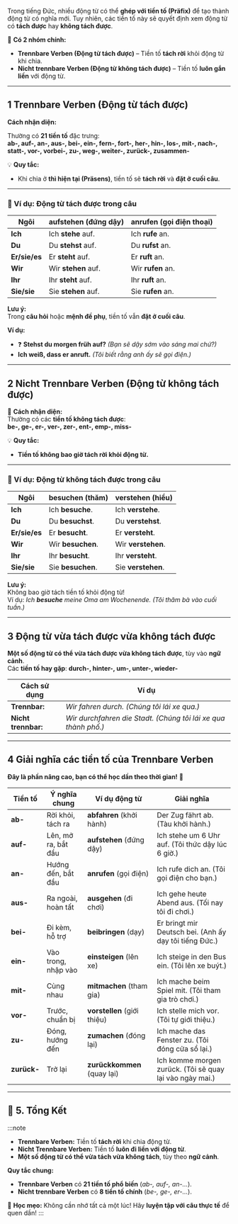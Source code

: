 
Trong tiếng Đức, nhiều động từ có thể **ghép với tiền tố (Präfix)** để tạo thành động từ có nghĩa mới. Tuy nhiên, các tiền tố này sẽ quyết định xem động từ có **tách được** hay **không tách được**.

📌 **Có 2 nhóm chính:**  
  - **Trennbare Verben (Động từ tách được)** – Tiền tố **tách rời** khỏi động từ khi chia.  
 -  **Nicht trennbare Verben (Động từ không tách được)** – Tiền tố **luôn gắn liền** với động từ.

---

## **1️ Trennbare Verben (Động từ tách được)**

**Cách nhận diện:**  

Thường có **21 tiền tố** đặc trưng:  
**ab-, auf-, an-, aus-, bei-, ein-, fern-, fort-, her-, hin-, los-, mit-, nach-, statt-, vor-, vorbei-, zu-, weg-, weiter-, zurück-, zusammen-**

💡 **Quy tắc:**

- Khi chia ở **thì hiện tại (Präsens)**, tiền tố sẽ **tách rời** và **đặt ở cuối câu**.

---

### **📍 Ví dụ: Động từ tách được trong câu**

|**Ngôi**|**aufstehen (đứng dậy)**|**anrufen (gọi điện thoại)**|
|---|---|---|
|**Ich**|Ich **stehe** auf.|Ich **rufe** an.|
|**Du**|Du **stehst** auf.|Du **rufst** an.|
|**Er/sie/es**|Er **steht** auf.|Er **ruft** an.|
|**Wir**|Wir **stehen** auf.|Wir **rufen** an.|
|**Ihr**|Ihr **steht** auf.|Ihr **ruft** an.|
|**Sie/sie**|Sie **stehen** auf.|Sie **rufen** an.|

**Lưu ý:**  
  Trong **câu hỏi** hoặc **mệnh đề phụ**, tiền tố vẫn **đặt ở cuối câu**.  
  
**Ví dụ:**

- ❓ **Stehst du morgen früh auf?** _(Bạn sẽ dậy sớm vào sáng mai chứ?)_
-  **Ich weiß, dass er anruft.** _(Tôi biết rằng anh ấy sẽ gọi điện.)_

---

## **2️ Nicht Trennbare Verben (Động từ không tách được)**

📌 **Cách nhận diện:**  
 Thường có các **tiền tố không tách được**:  
**be-, ge-, er-, ver-, zer-, ent-, emp-, miss-**

💡 **Quy tắc:**

- **Tiền tố không bao giờ tách rời khỏi động từ.**

---

### **📍 Ví dụ: Động từ không tách được trong câu**

|**Ngôi**|**besuchen (thăm)**|**verstehen (hiểu)**|
|---|---|---|
|**Ich**|Ich **besuche**.|Ich **verstehe**.|
|**Du**|Du **besuchst**.|Du **verstehst**.|
|**Er/sie/es**|Er **besucht**.|Er **versteht**.|
|**Wir**|Wir **besuchen**.|Wir **verstehen**.|
|**Ihr**|Ihr **besucht**.|Ihr **versteht**.|
|**Sie/sie**|Sie **besuchen**.|Sie **verstehen**.|

**Lưu ý:**  
  Không bao giờ tách tiền tố khỏi động từ!  
  Ví dụ: _Ich **besuche** meine Oma am Wochenende._ _(Tôi thăm bà vào cuối tuần.)_

---

## **3️ Động từ vừa tách được vừa không tách được**

**Một số động từ có thể vừa tách được vừa không tách được**, tùy vào **ngữ cảnh**.  
 Các **tiền tố hay gặp**: **durch-, hinter-, um-, unter-, wieder-**

|**Cách sử dụng**|**Ví dụ**|
|---|---|
|**Trennbar:**|_Wir fahren durch._ _(Chúng tôi lái xe qua.)_|
|**Nicht trennbar:**|_Wir durchfahren die Stadt._ _(Chúng tôi lái xe qua thành phố.)_|

---

## **4️ Giải nghĩa các tiền tố của Trennbare Verben**

**Đây là phần nâng cao, bạn có thể học dần theo thời gian!** 📝

|**Tiền tố**|**Ý nghĩa chung**|**Ví dụ động từ**|**Giải nghĩa**|
|---|---|---|---|
|**ab-**|Rời khỏi, tách ra|**abfahren** (khởi hành)|Der Zug fährt ab. (Tàu khởi hành.)|
|**auf-**|Lên, mở ra, bắt đầu|**aufstehen** (đứng dậy)|Ich stehe um 6 Uhr auf. (Tôi thức dậy lúc 6 giờ.)|
|**an-**|Hướng đến, bắt đầu|**anrufen** (gọi điện)|Ich rufe dich an. (Tôi gọi điện cho bạn.)|
|**aus-**|Ra ngoài, hoàn tất|**ausgehen** (đi chơi)|Ich gehe heute Abend aus. (Tối nay tôi đi chơi.)|
|**bei-**|Đi kèm, hỗ trợ|**beibringen** (dạy)|Er bringt mir Deutsch bei. (Anh ấy dạy tôi tiếng Đức.)|
|**ein-**|Vào trong, nhập vào|**einsteigen** (lên xe)|Ich steige in den Bus ein. (Tôi lên xe buýt.)|
|**mit-**|Cùng nhau|**mitmachen** (tham gia)|Ich mache beim Spiel mit. (Tôi tham gia trò chơi.)|
|**vor-**|Trước, chuẩn bị|**vorstellen** (giới thiệu)|Ich stelle mich vor. (Tôi tự giới thiệu.)|
|**zu-**|Đóng, hướng đến|**zumachen** (đóng lại)|Ich mache das Fenster zu. (Tôi đóng cửa sổ lại.)|
|**zurück-**|Trở lại|**zurückkommen** (quay lại)|Ich komme morgen zurück. (Tôi sẽ quay lại vào ngày mai.)|

---

## **🎯 5. Tổng Kết**

:::note
- **Trennbare Verben:** Tiền tố **tách rời** khi chia động từ.  
- **Nicht Trennbare Verben:** Tiền tố **luôn đi liền với động từ**.  
- **Một số động từ có thể vừa tách vừa không tách**, tùy theo **ngữ cảnh**.  
  
**Quy tắc chung:**  

- **Trennbare Verben** có **21 tiền tố phổ biến** (_ab-, auf-, an-..._).  
- **Nicht trennbare Verben** có **8 tiền tố chính** (_be-, ge-, er-..._).

📌 **Học mẹo:** Không cần nhớ tất cả một lúc! Hãy **luyện tập với câu thực tế** để quen dần!
:::